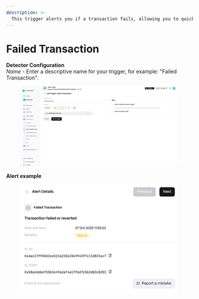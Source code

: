 ```yaml
---
description: >-
  This trigger alerts you if a transaction fails, allowing you to quickly respond to any issues and minimize potential damage.
---
```


# Failed Transaction

**Detector Configuration**  
*Name* - Enter a descriptive name for your trigger, for example: "Failed Transaction".
<figure><img src="../../.gitbook/assets/failed_tx_faq.png" alt=""><figcaption></figcaption></figure>

**Alert example**
<figure><img src="../../.gitbook/assets/failed_tx_alert.png" alt=""><figcaption></figcaption></figure>